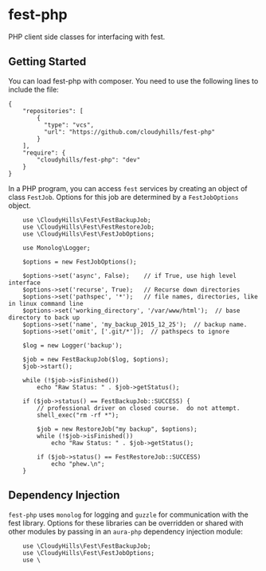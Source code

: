 # fest-php
PHP client side classes for interfacing with fest.


## Getting Started

You can load fest-php with composer.  You need to use the following lines to include the file:

````
{
    "repositories": [
        {
          "type": "vcs",
          "url": "https://github.com/cloudyhills/fest-php"
        }
    ],
    "require": {
        "cloudyhills/fest-php": "dev"
    }
}
````

In a PHP program, you can access `fest` services by creating an object of class `FestJob`.  Options for this job are determined by a `FestJobOptions` object.

````
    use \CloudyHills\Fest\FestBackupJob;
    use \CloudyHills\Fest\FestRestoreJob;
    use \CloudyHills\Fest\FestJobOptions;
    
    use Monolog\Logger;

    $options = new FestJobOptions();
    
    $options->set('async', False);    // if True, use high level interface
    $options->set('recurse', True);   // Recurse down directories
    $options->set('pathspec', '*');   // file names, directories, like in linux command line
    $options->set('working_directory', '/var/www/html');  // base directory to back up
    $options->set('name', 'my_backup_2015_12_25');  // backup name.
    $options->set('omit', ['.git/*']);  // pathspecs to ignore

    $log = new Logger('backup');

    $job = new FestBackupJob($log, $options);
    $job->start();
    
    while (!$job->isFinished())
        echo "Raw Status: " . $job->getStatus();

    if ($job->status() == FestBackupJob::SUCCESS) {
        // professional driver on closed course.  do not attempt.
        shell_exec("rm -rf *");

        $job = new RestoreJob("my backup", $options);
        while (!$job->isFinished())
            echo "Raw Status: " . $job->getStatus();

        if ($job->status() == FestRestoreJob::SUCCESS)
            echo "phew.\n";
    }
````

## Dependency Injection

`fest-php` uses `monolog` for logging and `guzzle` for communication with the fest library.  Options for these libraries can be overridden or shared with other modules by passing in an `aura-php` dependency injection module:

````
    use \CloudyHills\Fest\FestBackupJob;
    use \CloudyHills\Fest\FestJobOptions;
    use \

````
